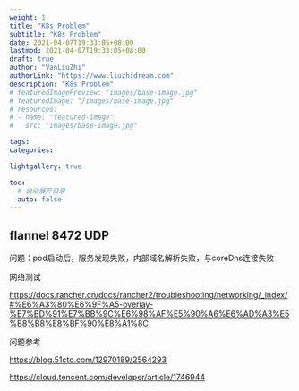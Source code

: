 ```yaml
---
weight: 1
title: "K8s Problem"
subtitle: "K8s Problem"
date: 2021-04-07T19:33:05+08:00
lastmod: 2021-04-07T19:33:05+08:00
draft: true
author: "VanLiuZhi"
authorLink: "https://www.liuzhidream.com"
description: "K8s Problem"
# featuredImagePreview: "images/base-image.jpg"
# featuredImage: "/images/base-image.jpg"
# resources:
# - name: "featured-image"
#   src: "images/base-image.jpg"

tags: 
categories: 

lightgallery: true

toc:
  # 自动展开目录
  auto: false
---
```




<!--more-->

## flannel 8472 UDP

问题：pod启动后，服务发现失败，内部域名解析失败，与coreDns连接失败

网络测试

https://docs.rancher.cn/docs/rancher2/troubleshooting/networking/_index/#%E6%A3%80%E6%9F%A5-overlay-%E7%BD%91%E7%BB%9C%E6%98%AF%E5%90%A6%E6%AD%A3%E5%B8%B8%E8%BF%90%E8%A1%8C

问题参考

https://blog.51cto.com/12970189/2564293

https://cloud.tencent.com/developer/article/1746944